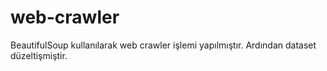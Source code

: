 # web-crawler

BeautifulSoup kullanılarak web crawler işlemi yapılmıştır. Ardından dataset düzeltişmiştir.
